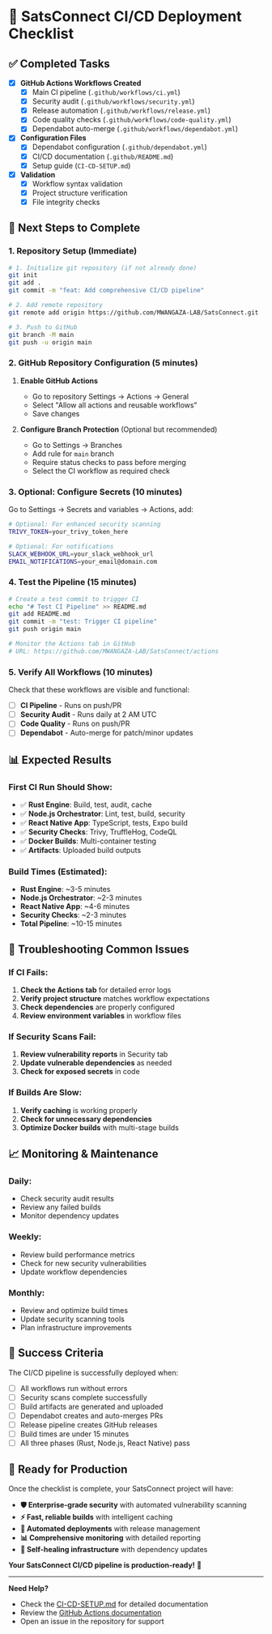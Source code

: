 # 🚀 SatsConnect CI/CD Deployment Checklist

## ✅ **Completed Tasks**

- [x] **GitHub Actions Workflows Created**
  - [x] Main CI pipeline (`.github/workflows/ci.yml`)
  - [x] Security audit (`.github/workflows/security.yml`)
  - [x] Release automation (`.github/workflows/release.yml`)
  - [x] Code quality checks (`.github/workflows/code-quality.yml`)
  - [x] Dependabot auto-merge (`.github/workflows/dependabot.yml`)

- [x] **Configuration Files**
  - [x] Dependabot configuration (`.github/dependabot.yml`)
  - [x] CI/CD documentation (`.github/README.md`)
  - [x] Setup guide (`CI-CD-SETUP.md`)

- [x] **Validation**
  - [x] Workflow syntax validation
  - [x] Project structure verification
  - [x] File integrity checks

## 🔄 **Next Steps to Complete**

### 1. **Repository Setup** (Immediate)
```bash
# 1. Initialize git repository (if not already done)
git init
git add .
git commit -m "feat: Add comprehensive CI/CD pipeline"

# 2. Add remote repository
git remote add origin https://github.com/MWANGAZA-LAB/SatsConnect.git

# 3. Push to GitHub
git branch -M main
git push -u origin main
```

### 2. **GitHub Repository Configuration** (5 minutes)
1. **Enable GitHub Actions**
   - Go to repository Settings → Actions → General
   - Select "Allow all actions and reusable workflows"
   - Save changes

2. **Configure Branch Protection** (Optional but recommended)
   - Go to Settings → Branches
   - Add rule for `main` branch
   - Require status checks to pass before merging
   - Select the CI workflow as required check

### 3. **Optional: Configure Secrets** (10 minutes)
Go to Settings → Secrets and variables → Actions, add:

```bash
# Optional: For enhanced security scanning
TRIVY_TOKEN=your_trivy_token_here

# Optional: For notifications
SLACK_WEBHOOK_URL=your_slack_webhook_url
EMAIL_NOTIFICATIONS=your_email@domain.com
```

### 4. **Test the Pipeline** (15 minutes)
```bash
# Create a test commit to trigger CI
echo "# Test CI Pipeline" >> README.md
git add README.md
git commit -m "test: Trigger CI pipeline"
git push origin main

# Monitor the Actions tab in GitHub
# URL: https://github.com/MWANGAZA-LAB/SatsConnect/actions
```

### 5. **Verify All Workflows** (10 minutes)
Check that these workflows are visible and functional:
- [ ] **CI Pipeline** - Runs on push/PR
- [ ] **Security Audit** - Runs daily at 2 AM UTC
- [ ] **Code Quality** - Runs on push/PR
- [ ] **Dependabot** - Auto-merge for patch/minor updates

## 📊 **Expected Results**

### **First CI Run Should Show:**
- ✅ **Rust Engine**: Build, test, audit, cache
- ✅ **Node.js Orchestrator**: Lint, test, build, security
- ✅ **React Native App**: TypeScript, tests, Expo build
- ✅ **Security Checks**: Trivy, TruffleHog, CodeQL
- ✅ **Docker Builds**: Multi-container testing
- ✅ **Artifacts**: Uploaded build outputs

### **Build Times (Estimated):**
- **Rust Engine**: ~3-5 minutes
- **Node.js Orchestrator**: ~2-3 minutes  
- **React Native App**: ~4-6 minutes
- **Security Checks**: ~2-3 minutes
- **Total Pipeline**: ~10-15 minutes

## 🔧 **Troubleshooting Common Issues**

### **If CI Fails:**
1. **Check the Actions tab** for detailed error logs
2. **Verify project structure** matches workflow expectations
3. **Check dependencies** are properly configured
4. **Review environment variables** in workflow files

### **If Security Scans Fail:**
1. **Review vulnerability reports** in Security tab
2. **Update vulnerable dependencies** as needed
3. **Check for exposed secrets** in code

### **If Builds Are Slow:**
1. **Verify caching** is working properly
2. **Check for unnecessary dependencies**
3. **Optimize Docker builds** with multi-stage builds

## 📈 **Monitoring & Maintenance**

### **Daily:**
- Check security audit results
- Review any failed builds
- Monitor dependency updates

### **Weekly:**
- Review build performance metrics
- Check for new security vulnerabilities
- Update workflow dependencies

### **Monthly:**
- Review and optimize build times
- Update security scanning tools
- Plan infrastructure improvements

## 🎯 **Success Criteria**

The CI/CD pipeline is successfully deployed when:

- [ ] All workflows run without errors
- [ ] Security scans complete successfully
- [ ] Build artifacts are generated and uploaded
- [ ] Dependabot creates and auto-merges PRs
- [ ] Release pipeline creates GitHub releases
- [ ] Build times are under 15 minutes
- [ ] All three phases (Rust, Node.js, React Native) pass

## 🚀 **Ready for Production**

Once the checklist is complete, your SatsConnect project will have:

- **🛡️ Enterprise-grade security** with automated vulnerability scanning
- **⚡ Fast, reliable builds** with intelligent caching
- **🔄 Automated deployments** with release management
- **📊 Comprehensive monitoring** with detailed reporting
- **🔧 Self-healing infrastructure** with dependency updates

**Your SatsConnect CI/CD pipeline is production-ready!** 🎉

---

**Need Help?** 
- Check the [CI-CD-SETUP.md](./CI-CD-SETUP.md) for detailed documentation
- Review the [GitHub Actions documentation](https://docs.github.com/en/actions)
- Open an issue in the repository for support

